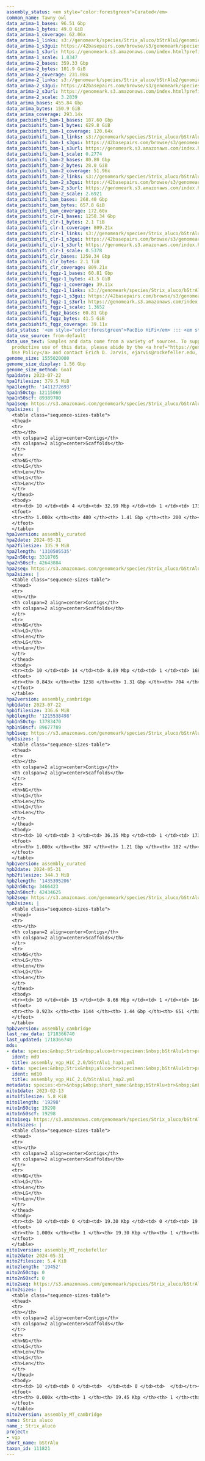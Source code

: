 ```yaml
---
assembly_status: <em style="color:forestgreen">Curated</em>
common_name: Tawny owl
data_arima-1_bases: 96.51 Gbp
data_arima-1_bytes: 49.0 GiB
data_arima-1_coverage: 62.06x
data_arima-1_links: s3://genomeark/species/Strix_aluco/bStrAlu1/genomic_data/arima/<br>
data_arima-1_s3gui: https://42basepairs.com/browse/s3/genomeark/species/Strix_aluco/bStrAlu1/genomic_data/arima/
data_arima-1_s3url: https://genomeark.s3.amazonaws.com/index.html?prefix=species/Strix_aluco/bStrAlu1/genomic_data/arima/
data_arima-1_scale: 1.8347
data_arima-2_bases: 359.33 Gbp
data_arima-2_bytes: 101.9 GiB
data_arima-2_coverage: 231.08x
data_arima-2_links: s3://genomeark/species/Strix_aluco/bStrAlu2/genomic_data/arima/<br>
data_arima-2_s3gui: https://42basepairs.com/browse/s3/genomeark/species/Strix_aluco/bStrAlu2/genomic_data/arima/
data_arima-2_s3url: https://genomeark.s3.amazonaws.com/index.html?prefix=species/Strix_aluco/bStrAlu2/genomic_data/arima/
data_arima-2_scale: 3.2839
data_arima_bases: 455.84 Gbp
data_arima_bytes: 150.9 GiB
data_arima_coverage: 293.14x
data_pacbiohifi_bam-1_bases: 187.60 Gbp
data_pacbiohifi_bam-1_bytes: 629.8 GiB
data_pacbiohifi_bam-1_coverage: 120.64x
data_pacbiohifi_bam-1_links: s3://genomeark/species/Strix_aluco/bStrAlu1/genomic_data/pacbio_hifi/<br>
data_pacbiohifi_bam-1_s3gui: https://42basepairs.com/browse/s3/genomeark/species/Strix_aluco/bStrAlu1/genomic_data/pacbio_hifi/
data_pacbiohifi_bam-1_s3url: https://genomeark.s3.amazonaws.com/index.html?prefix=species/Strix_aluco/bStrAlu1/genomic_data/pacbio_hifi/
data_pacbiohifi_bam-1_scale: 0.2774
data_pacbiohifi_bam-2_bases: 80.80 Gbp
data_pacbiohifi_bam-2_bytes: 28.0 GiB
data_pacbiohifi_bam-2_coverage: 51.96x
data_pacbiohifi_bam-2_links: s3://genomeark/species/Strix_aluco/bStrAlu2/genomic_data/pacbio_hifi/<br>
data_pacbiohifi_bam-2_s3gui: https://42basepairs.com/browse/s3/genomeark/species/Strix_aluco/bStrAlu2/genomic_data/pacbio_hifi/
data_pacbiohifi_bam-2_s3url: https://genomeark.s3.amazonaws.com/index.html?prefix=species/Strix_aluco/bStrAlu2/genomic_data/pacbio_hifi/
data_pacbiohifi_bam-2_scale: 2.6921
data_pacbiohifi_bam_bases: 268.40 Gbp
data_pacbiohifi_bam_bytes: 657.8 GiB
data_pacbiohifi_bam_coverage: 172.60x
data_pacbiohifi_clr-1_bases: 1258.34 Gbp
data_pacbiohifi_clr-1_bytes: 2.1 TiB
data_pacbiohifi_clr-1_coverage: 809.21x
data_pacbiohifi_clr-1_links: s3://genomeark/species/Strix_aluco/bStrAlu1/genomic_data/pacbio_hifi/<br>
data_pacbiohifi_clr-1_s3gui: https://42basepairs.com/browse/s3/genomeark/species/Strix_aluco/bStrAlu1/genomic_data/pacbio_hifi/
data_pacbiohifi_clr-1_s3url: https://genomeark.s3.amazonaws.com/index.html?prefix=species/Strix_aluco/bStrAlu1/genomic_data/pacbio_hifi/
data_pacbiohifi_clr-1_scale: 0.5378
data_pacbiohifi_clr_bases: 1258.34 Gbp
data_pacbiohifi_clr_bytes: 2.1 TiB
data_pacbiohifi_clr_coverage: 809.21x
data_pacbiohifi_fqgz-1_bases: 60.81 Gbp
data_pacbiohifi_fqgz-1_bytes: 41.5 GiB
data_pacbiohifi_fqgz-1_coverage: 39.11x
data_pacbiohifi_fqgz-1_links: s3://genomeark/species/Strix_aluco/bStrAlu1/genomic_data/pacbio_hifi/<br>
data_pacbiohifi_fqgz-1_s3gui: https://42basepairs.com/browse/s3/genomeark/species/Strix_aluco/bStrAlu1/genomic_data/pacbio_hifi/
data_pacbiohifi_fqgz-1_s3url: https://genomeark.s3.amazonaws.com/index.html?prefix=species/Strix_aluco/bStrAlu1/genomic_data/pacbio_hifi/
data_pacbiohifi_fqgz-1_scale: 1.3652
data_pacbiohifi_fqgz_bases: 60.81 Gbp
data_pacbiohifi_fqgz_bytes: 41.5 GiB
data_pacbiohifi_fqgz_coverage: 39.11x
data_status: '<em style="color:forestgreen">PacBio HiFi</em> ::: <em style="color:forestgreen">Arima</em>'
data_use_source: from-default
data_use_text: Samples and data come from a variety of sources. To support fair and
  productive use of this data, please abide by the <a href="https://genome10k.soe.ucsc.edu/data-use-policies/">Data
  Use Policy</a> and contact Erich D. Jarvis, ejarvis@rockefeller.edu, with any questions.
genome_size: 1555020000
genome_size_display: 1.56 Gbp
genome_size_method: GoaT
hpa1date: 2023-07-22
hpa1filesize: 379.5 MiB
hpa1length: '1411272693'
hpa1n50ctg: 12115069
hpa1n50scf: 89389700
hpa1seq: https://s3.amazonaws.com/genomeark/species/Strix_aluco/bStrAlu1/assembly_curated/bStrAlu1.hap1.cur.20230722.fasta.gz
hpa1sizes: |
  <table class="sequence-sizes-table">
  <thead>
  <tr>
  <th></th>
  <th colspan=2 align=center>Contigs</th>
  <th colspan=2 align=center>Scaffolds</th>
  </tr>
  <tr>
  <th>NG</th>
  <th>LG</th>
  <th>Len</th>
  <th>LG</th>
  <th>Len</th>
  </tr>
  </thead>
  <tbody>
  <tr><td> 10 </td><td> 4 </td><td> 32.99 Mbp </td><td> 1 </td><td> 173.08 Mbp </td></tr><tr><td> 20 </td><td> 9 </td><td> 25.64 Mbp </td><td> 2 </td><td> 138.11 Mbp </td></tr><tr><td> 30 </td><td> 15 </td><td> 20.54 Mbp </td><td> 3 </td><td> 133.21 Mbp </td></tr><tr><td> 40 </td><td> 23 </td><td> 16.58 Mbp </td><td> 4 </td><td> 132.25 Mbp </td></tr><tr style="background-color:#cccccc;"><td> 50 </td><td> 32 </td><td style="background-color:#88ff88;"> 12.12 Mbp </td><td> 6 </td><td style="background-color:#88ff88;"> 89.39 Mbp </td></tr><tr><td> 60 </td><td> 46 </td><td> 9.67 Mbp </td><td> 8 </td><td> 45.34 Mbp </td></tr><tr><td> 70 </td><td> 63 </td><td> 6.18 Mbp </td><td> 12 </td><td> 29.28 Mbp </td></tr><tr><td> 80 </td><td> 92 </td><td> 3.78 Mbp </td><td> 18 </td><td> 22.21 Mbp </td></tr><tr><td> 90 </td><td> 142 </td><td> 2.09 Mbp </td><td> 26 </td><td> 10.63 Mbp </td></tr><tr><td> 100 </td><td> 480 </td><td> 3.10 Kbp </td><td> 200 </td><td> 20.89 Kbp </td></tr></tbody>
  <tfoot>
  <tr><th> 1.000x </th><th> 480 </th><th> 1.41 Gbp </th><th> 200 </th><th> 1.41 Gbp </th></tr>
  </tfoot>
  </table>
hpa1version: assembly_curated
hpa2date: 2024-05-31
hpa2filesize: 335.9 MiB
hpa2length: '1310505535'
hpa2n50ctg: 3318705
hpa2n50scf: 42643884
hpa2seq: https://s3.amazonaws.com/genomeark/species/Strix_aluco/bStrAlu2/assembly_cambridge/bStrAlu2.hap1.asm.20240531.fasta.gz
hpa2sizes: |
  <table class="sequence-sizes-table">
  <thead>
  <tr>
  <th></th>
  <th colspan=2 align=center>Contigs</th>
  <th colspan=2 align=center>Scaffolds</th>
  </tr>
  <tr>
  <th>NG</th>
  <th>LG</th>
  <th>Len</th>
  <th>LG</th>
  <th>Len</th>
  </tr>
  </thead>
  <tbody>
  <tr><td> 10 </td><td> 14 </td><td> 8.89 Mbp </td><td> 1 </td><td> 168.61 Mbp </td></tr><tr><td> 20 </td><td> 33 </td><td> 7.42 Mbp </td><td> 3 </td><td> 130.05 Mbp </td></tr><tr><td> 30 </td><td> 57 </td><td> 5.57 Mbp </td><td> 4 </td><td> 114.62 Mbp </td></tr><tr><td> 40 </td><td> 88 </td><td> 4.40 Mbp </td><td> 5 </td><td> 87.67 Mbp </td></tr><tr style="background-color:#cccccc;"><td> 50 </td><td> 128 </td><td style="background-color:#88ff88;"> 3.32 Mbp </td><td> 8 </td><td style="background-color:#88ff88;"> 42.64 Mbp </td></tr><tr><td> 60 </td><td> 185 </td><td> 2.32 Mbp </td><td> 13 </td><td> 25.07 Mbp </td></tr><tr><td> 70 </td><td> 274 </td><td> 1.35 Mbp </td><td> 21 </td><td> 15.36 Mbp </td></tr><tr><td> 80 </td><td> 485 </td><td> 360.02 Kbp </td><td> 67 </td><td> 0.56 Mbp </td></tr><tr><td> 90 </td><td> 0 </td><td>  </td><td> 0 </td><td>  </td></tr><tr><td> 100 </td><td> 0 </td><td>  </td><td> 0 </td><td>  </td></tr></tbody>
  <tfoot>
  <tr><th> 0.843x </th><th> 1238 </th><th> 1.31 Gbp </th><th> 704 </th><th> 1.31 Gbp </th></tr>
  </tfoot>
  </table>
hpa2version: assembly_cambridge
hpb1date: 2023-07-22
hpb1filesize: 336.6 MiB
hpb1length: '1215538498'
hpb1n50ctg: 13783470
hpb1n50scf: 89677789
hpb1seq: https://s3.amazonaws.com/genomeark/species/Strix_aluco/bStrAlu1/assembly_curated/bStrAlu1.hap2.cur.20230722.fasta.gz
hpb1sizes: |
  <table class="sequence-sizes-table">
  <thead>
  <tr>
  <th></th>
  <th colspan=2 align=center>Contigs</th>
  <th colspan=2 align=center>Scaffolds</th>
  </tr>
  <tr>
  <th>NG</th>
  <th>LG</th>
  <th>Len</th>
  <th>LG</th>
  <th>Len</th>
  </tr>
  </thead>
  <tbody>
  <tr><td> 10 </td><td> 3 </td><td> 36.35 Mbp </td><td> 1 </td><td> 173.56 Mbp </td></tr><tr><td> 20 </td><td> 6 </td><td> 27.04 Mbp </td><td> 2 </td><td> 137.13 Mbp </td></tr><tr><td> 30 </td><td> 11 </td><td> 21.91 Mbp </td><td> 3 </td><td> 132.98 Mbp </td></tr><tr><td> 40 </td><td> 18 </td><td> 17.92 Mbp </td><td> 4 </td><td> 132.66 Mbp </td></tr><tr style="background-color:#cccccc;"><td> 50 </td><td> 25 </td><td style="background-color:#88ff88;"> 13.78 Mbp </td><td> 5 </td><td style="background-color:#88ff88;"> 89.68 Mbp </td></tr><tr><td> 60 </td><td> 34 </td><td> 12.40 Mbp </td><td> 7 </td><td> 42.50 Mbp </td></tr><tr><td> 70 </td><td> 47 </td><td> 8.06 Mbp </td><td> 10 </td><td> 26.39 Mbp </td></tr><tr><td> 80 </td><td> 66 </td><td> 4.84 Mbp </td><td> 15 </td><td> 21.93 Mbp </td></tr><tr><td> 90 </td><td> 102 </td><td> 2.33 Mbp </td><td> 23 </td><td> 10.85 Mbp </td></tr><tr><td> 100 </td><td> 387 </td><td> 14.22 Kbp </td><td> 182 </td><td> 14.22 Kbp </td></tr></tbody>
  <tfoot>
  <tr><th> 1.000x </th><th> 387 </th><th> 1.21 Gbp </th><th> 182 </th><th> 1.22 Gbp </th></tr>
  </tfoot>
  </table>
hpb1version: assembly_curated
hpb2date: 2024-05-31
hpb2filesize: 344.3 MiB
hpb2length: '1435395206'
hpb2n50ctg: 3466423
hpb2n50scf: 42434625
hpb2seq: https://s3.amazonaws.com/genomeark/species/Strix_aluco/bStrAlu2/assembly_cambridge/bStrAlu2.hap2.asm.20240531.fasta.gz
hpb2sizes: |
  <table class="sequence-sizes-table">
  <thead>
  <tr>
  <th></th>
  <th colspan=2 align=center>Contigs</th>
  <th colspan=2 align=center>Scaffolds</th>
  </tr>
  <tr>
  <th>NG</th>
  <th>LG</th>
  <th>Len</th>
  <th>LG</th>
  <th>Len</th>
  </tr>
  </thead>
  <tbody>
  <tr><td> 10 </td><td> 15 </td><td> 8.66 Mbp </td><td> 1 </td><td> 164.20 Mbp </td></tr><tr><td> 20 </td><td> 34 </td><td> 6.95 Mbp </td><td> 3 </td><td> 130.51 Mbp </td></tr><tr><td> 30 </td><td> 60 </td><td> 5.48 Mbp </td><td> 4 </td><td> 126.40 Mbp </td></tr><tr><td> 40 </td><td> 91 </td><td> 4.39 Mbp </td><td> 5 </td><td> 87.62 Mbp </td></tr><tr style="background-color:#cccccc;"><td> 50 </td><td> 131 </td><td style="background-color:#88ff88;"> 3.47 Mbp </td><td> 8 </td><td style="background-color:#88ff88;"> 42.43 Mbp </td></tr><tr><td> 60 </td><td> 185 </td><td> 2.50 Mbp </td><td> 13 </td><td> 24.98 Mbp </td></tr><tr><td> 70 </td><td> 258 </td><td> 1.78 Mbp </td><td> 20 </td><td> 16.92 Mbp </td></tr><tr><td> 80 </td><td> 369 </td><td> 1.02 Mbp </td><td> 45 </td><td> 2.54 Mbp </td></tr><tr><td> 90 </td><td> 660 </td><td> 234.51 Kbp </td><td> 226 </td><td> 294.38 Kbp </td></tr><tr><td> 100 </td><td> 0 </td><td>  </td><td> 0 </td><td>  </td></tr></tbody>
  <tfoot>
  <tr><th> 0.923x </th><th> 1144 </th><th> 1.44 Gbp </th><th> 651 </th><th> 1.44 Gbp </th></tr>
  </tfoot>
  </table>
hpb2version: assembly_cambridge
last_raw_data: 1718366740
last_updated: 1718366740
mds:
- data: species:&nbsp;Strix&nbsp;aluco<br>specimen:&nbsp;bStrAlu1<br>projects:&nbsp;<br>&nbsp;&nbsp;-&nbsp;vgp<br>data_location:&nbsp;S3<br>release_to:&nbsp;S3<br>haplotype_to_curate:&nbsp;hap1<br>hap1:&nbsp;s3://genomeark/species/Strix_aluco/bStrAlu1/assembly_vgp_HiC_2.0/bStrAlu1.HiC.hap1.20230506.fasta.gz<br>hap2:&nbsp;s3://genomeark/species/Strix_aluco/bStrAlu1/assembly_vgp_HiC_2.0/bStrAlu1.HiC.hap2.20230506.fasta.gz<br>pretext_hap1:&nbsp;s3://genomeark/species/Strix_aluco/bStrAlu1/assembly_vgp_HiC_2.0/evaluation/hap1/pretext/bStrAlu1_hap1__s2_heatmap.pretext<br>pretext_hap2:&nbsp;s3://genomeark/species/Strix_aluco/bStrAlu1/assembly_vgp_HiC_2.0/evaluation/hap2/pretext/bStrAlu1_hap2__s2_heatmap.pretext<br>kmer_spectra_img:&nbsp;s3://genomeark/species/Strix_aluco/bStrAlu1/assembly_vgp_HiC_2.0/evaluation/merqury_postpurge/bStrAlu1_png/<br>mito:&nbsp;s3://genomeark/species/Strix_aluco/bStrAlu1/assembly_MT_rockefeller/bStrAlu1.MT.20230213.fasta.gz<br>mito_gb:&nbsp;s3://genomeark/species/Strix_aluco/bStrAlu1/assembly_MT_rockefeller/bStrAlu1.MT.20230213.gb<br>pacbio_read_dir:&nbsp;s3://genomeark/species/Strix_aluco/bStrAlu1/genomic_data/pacbio_hifi/<br>pacbio_read_type:&nbsp;hifi<br>bionano_cmap_dir:&nbsp;s3://genomeark/species/Strix_aluco/bStrAlu1/genomic_data/bionano/<br>hic_read_dir:&nbsp;s3://genomeark/species/Strix_aluco/bStrAlu1/genomic_data/arima/<br>pipeline:<br>&nbsp;&nbsp;-&nbsp;hifiasm&nbsp;(0.18.5+galaxy1)<br>&nbsp;&nbsp;-&nbsp;purge_dups&nbsp;(1.2.6+galaxy0)<br>&nbsp;&nbsp;-&nbsp;solve&nbsp;(3.7)<br>&nbsp;&nbsp;-&nbsp;yahs&nbsp;(1.2a.2+galaxy0)<br>assembled_by_group:&nbsp;Rockefeller<br>notes:&nbsp;This&nbsp;was&nbsp;a&nbsp;hifiasm-HiC&nbsp;assembly&nbsp;of&nbsp;bStrAlu1,&nbsp;resulting&nbsp;in&nbsp;two&nbsp;complete&nbsp;haplotypes.&nbsp;This&nbsp;individual&nbsp;did&nbsp;have&nbsp;bionano&nbsp;data.&nbsp;HiC&nbsp;scaffolding&nbsp;was&nbsp;performed&nbsp;with&nbsp;yahs.&nbsp;The&nbsp;HiC&nbsp;prep&nbsp;was&nbsp;Arima&nbsp;kit&nbsp;2.&nbsp;I&nbsp;am&nbsp;submitting&nbsp;both&nbsp;hap1&nbsp;&&nbsp;hap2&nbsp;for&nbsp;dual&nbsp;curation.&nbsp;This&nbsp;is&nbsp;the&nbsp;curation&nbsp;ticket&nbsp;for&nbsp;hap1.&nbsp;
  ident: md9
  title: assembly_vgp_HiC_2.0/bStrAlu1_hap1.yml
- data: species:&nbsp;Strix&nbsp;aluco<br>specimen:&nbsp;bStrAlu1<br>projects:&nbsp;<br>&nbsp;&nbsp;-&nbsp;vgp<br>data_location:&nbsp;S3<br>release_to:&nbsp;S3<br>haplotype_to_curate:&nbsp;hap2<br>hap1:&nbsp;s3://genomeark/species/Strix_aluco/bStrAlu1/assembly_vgp_HiC_2.0/bStrAlu1.HiC.hap1.20230506.fasta.gz<br>hap2:&nbsp;s3://genomeark/species/Strix_aluco/bStrAlu1/assembly_vgp_HiC_2.0/bStrAlu1.HiC.hap2.20230506.fasta.gz<br>pretext_hap1:&nbsp;s3://genomeark/species/Strix_aluco/bStrAlu1/assembly_vgp_HiC_2.0/evaluation/hap1/pretext/bStrAlu1_hap1__s2_heatmap.pretext<br>pretext_hap2:&nbsp;s3://genomeark/species/Strix_aluco/bStrAlu1/assembly_vgp_HiC_2.0/evaluation/hap2/pretext/bStrAlu1_hap2__s2_heatmap.pretext<br>kmer_spectra_img:&nbsp;s3://genomeark/species/Strix_aluco/bStrAlu1/assembly_vgp_HiC_2.0/evaluation/merqury_postpurge/bStrAlu1_png/<br>mito:&nbsp;s3://genomeark/species/Strix_aluco/bStrAlu1/assembly_MT_rockefeller/bStrAlu1.MT.20230213.fasta.gz<br>mito_gb:&nbsp;s3://genomeark/species/Strix_aluco/bStrAlu1/assembly_MT_rockefeller/bStrAlu1.MT.20230213.gb<br>pacbio_read_dir:&nbsp;s3://genomeark/species/Strix_aluco/bStrAlu1/genomic_data/pacbio_hifi/<br>pacbio_read_type:&nbsp;hifi<br>bionano_cmap_dir:&nbsp;s3://genomeark/species/Strix_aluco/bStrAlu1/genomic_data/bionano/<br>hic_read_dir:&nbsp;s3://genomeark/species/Strix_aluco/bStrAlu1/genomic_data/arima/<br>pipeline:<br>&nbsp;&nbsp;-&nbsp;hifiasm&nbsp;(0.18.5+galaxy1)<br>&nbsp;&nbsp;-&nbsp;purge_dups&nbsp;(1.2.6+galaxy0)<br>&nbsp;&nbsp;-&nbsp;solve&nbsp;(3.7)<br>&nbsp;&nbsp;-&nbsp;yahs&nbsp;(1.2a.2+galaxy0)<br>assembled_by_group:&nbsp;Rockefeller<br>notes:&nbsp;This&nbsp;was&nbsp;a&nbsp;hifiasm-HiC&nbsp;assembly&nbsp;of&nbsp;bStrAlu1,&nbsp;resulting&nbsp;in&nbsp;two&nbsp;complete&nbsp;haplotypes.&nbsp;This&nbsp;individual&nbsp;did&nbsp;have&nbsp;bionano&nbsp;data.&nbsp;HiC&nbsp;scaffolding&nbsp;was&nbsp;performed&nbsp;with&nbsp;yahs.&nbsp;The&nbsp;HiC&nbsp;prep&nbsp;was&nbsp;Arima&nbsp;kit&nbsp;2.&nbsp;I&nbsp;am&nbsp;submitting&nbsp;both&nbsp;hap1&nbsp;&&nbsp;hap2&nbsp;for&nbsp;dual&nbsp;curation.&nbsp;This&nbsp;is&nbsp;the&nbsp;curation&nbsp;ticket&nbsp;for&nbsp;hap2.&nbsp;
  ident: md10
  title: assembly_vgp_HiC_2.0/bStrAlu1_hap2.yml
metadata: species:<br>&nbsp;&nbsp;short_name:&nbsp;bStrAlu<br>&nbsp;&nbsp;name:&nbsp;Strix&nbsp;aluco<br>&nbsp;&nbsp;taxon_id:&nbsp;111821<br>&nbsp;&nbsp;common_name:&nbsp;Tawny&nbsp;owl<br>&nbsp;&nbsp;order:<br>&nbsp;&nbsp;&nbsp;&nbsp;name:&nbsp;Strigiformes<br>&nbsp;&nbsp;family:<br>&nbsp;&nbsp;&nbsp;&nbsp;name:&nbsp;Strigidae<br>&nbsp;&nbsp;individuals:<br>&nbsp;&nbsp;&nbsp;&nbsp;-&nbsp;short_name:&nbsp;bStrAlu2<br>&nbsp;&nbsp;&nbsp;&nbsp;&nbsp;&nbsp;biosample_id:&nbsp;SAMEA114594455<br>&nbsp;&nbsp;&nbsp;&nbsp;&nbsp;&nbsp;sex:<br>&nbsp;&nbsp;genome_size:&nbsp;1555020000<br>&nbsp;&nbsp;genome_size_method:&nbsp;GoaT<br>&nbsp;&nbsp;project:&nbsp;[&nbsp;vgp&nbsp;]<br>
mito1date: 2023-02-13
mito1filesize: 5.8 KiB
mito1length: '19298'
mito1n50ctg: 19298
mito1n50scf: 19298
mito1seq: https://s3.amazonaws.com/genomeark/species/Strix_aluco/bStrAlu1/assembly_MT_rockefeller/bStrAlu1.MT.20230213.fasta.gz
mito1sizes: |
  <table class="sequence-sizes-table">
  <thead>
  <tr>
  <th></th>
  <th colspan=2 align=center>Contigs</th>
  <th colspan=2 align=center>Scaffolds</th>
  </tr>
  <tr>
  <th>NG</th>
  <th>LG</th>
  <th>Len</th>
  <th>LG</th>
  <th>Len</th>
  </tr>
  </thead>
  <tbody>
  <tr><td> 10 </td><td> 0 </td><td> 19.30 Kbp </td><td> 0 </td><td> 19.30 Kbp </td></tr><tr><td> 20 </td><td> 0 </td><td> 19.30 Kbp </td><td> 0 </td><td> 19.30 Kbp </td></tr><tr><td> 30 </td><td> 0 </td><td> 19.30 Kbp </td><td> 0 </td><td> 19.30 Kbp </td></tr><tr><td> 40 </td><td> 0 </td><td> 19.30 Kbp </td><td> 0 </td><td> 19.30 Kbp </td></tr><tr style="background-color:#cccccc;"><td> 50 </td><td> 0 </td><td style="background-color:#ff8888;"> 19.30 Kbp </td><td> 0 </td><td style="background-color:#ff8888;"> 19.30 Kbp </td></tr><tr><td> 60 </td><td> 0 </td><td> 19.30 Kbp </td><td> 0 </td><td> 19.30 Kbp </td></tr><tr><td> 70 </td><td> 0 </td><td> 19.30 Kbp </td><td> 0 </td><td> 19.30 Kbp </td></tr><tr><td> 80 </td><td> 0 </td><td> 19.30 Kbp </td><td> 0 </td><td> 19.30 Kbp </td></tr><tr><td> 90 </td><td> 0 </td><td> 19.30 Kbp </td><td> 0 </td><td> 19.30 Kbp </td></tr><tr><td> 100 </td><td> 0 </td><td> 19.30 Kbp </td><td> 0 </td><td> 19.30 Kbp </td></tr></tbody>
  <tfoot>
  <tr><th> 1.000x </th><th> 1 </th><th> 19.30 Kbp </th><th> 1 </th><th> 19.30 Kbp </th></tr>
  </tfoot>
  </table>
mito1version: assembly_MT_rockefeller
mito2date: 2024-05-31
mito2filesize: 5.4 KiB
mito2length: '19452'
mito2n50ctg: 0
mito2n50scf: 0
mito2seq: https://s3.amazonaws.com/genomeark/species/Strix_aluco/bStrAlu2/assembly_MT_cambridge/bStrAlu2.MT.20240531.fasta.gz
mito2sizes: |
  <table class="sequence-sizes-table">
  <thead>
  <tr>
  <th></th>
  <th colspan=2 align=center>Contigs</th>
  <th colspan=2 align=center>Scaffolds</th>
  </tr>
  <tr>
  <th>NG</th>
  <th>LG</th>
  <th>Len</th>
  <th>LG</th>
  <th>Len</th>
  </tr>
  </thead>
  <tbody>
  <tr><td> 10 </td><td> 0 </td><td>  </td><td> 0 </td><td>  </td></tr><tr><td> 20 </td><td> 0 </td><td>  </td><td> 0 </td><td>  </td></tr><tr><td> 30 </td><td> 0 </td><td>  </td><td> 0 </td><td>  </td></tr><tr><td> 40 </td><td> 0 </td><td>  </td><td> 0 </td><td>  </td></tr><tr style="background-color:#cccccc;"><td> 50 </td><td> 0 </td><td style="background-color:#ff8888;">  </td><td> 0 </td><td style="background-color:#ff8888;">  </td></tr><tr><td> 60 </td><td> 0 </td><td>  </td><td> 0 </td><td>  </td></tr><tr><td> 70 </td><td> 0 </td><td>  </td><td> 0 </td><td>  </td></tr><tr><td> 80 </td><td> 0 </td><td>  </td><td> 0 </td><td>  </td></tr><tr><td> 90 </td><td> 0 </td><td>  </td><td> 0 </td><td>  </td></tr><tr><td> 100 </td><td> 0 </td><td>  </td><td> 0 </td><td>  </td></tr></tbody>
  <tfoot>
  <tr><th> 0.000x </th><th> 1 </th><th> 19.45 Kbp </th><th> 1 </th><th> 19.45 Kbp </th></tr>
  </tfoot>
  </table>
mito2version: assembly_MT_cambridge
name: Strix aluco
name_: Strix_aluco
project:
- vgp
short_name: bStrAlu
taxon_id: 111821
---
```

